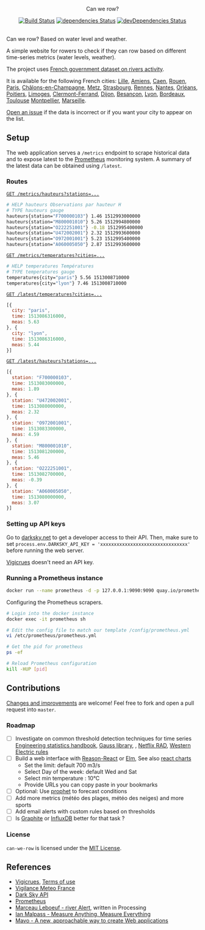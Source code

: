 <p align="center">
  Can we row?
</p>

<p align="center">
  <a href="http://travis-ci.org/mycaule/can-we-row"><img src="https://api.travis-ci.org/mycaule/can-we-row.svg?branch=master" alt="Build Status"></a>
  <a href="https://david-dm.org/mycaule/can-we-row"><img src="https://david-dm.org/mycaule/can-we-row/status.svg" alt="dependencies Status"></a>
  <a href="https://david-dm.org/mycaule/can-we-row?type=dev"><img src="https://david-dm.org/mycaule/can-we-row/dev-status.svg" alt="devDependencies Status"></a>
  <br>
  <br>
</p>

Can we row? Based on water level and weather.

A simple website for rowers to check if they can row based on different time-series metrics (water levels, weather).

The project uses [French government dataset on rivers activity](https://www.data.gouv.fr/en/reuses/ca-rame-ou-pas/).

It is available for the following French cities:
[Lille](https://can-we-row.herokuapp.com/lille/E381126501),
[Amiens](https://can-we-row.herokuapp.com/amiens/E640091001),
[Caen](https://can-we-row.herokuapp.com/caen/I374101001),
[Rouen](https://can-we-row.herokuapp.com/rouen/H503011001),
[Paris](https://can-we-row.herokuapp.com/paris/F700000103),
[Châlons-en-Champagne](https://can-we-row.herokuapp.com/chalons/H520101003),
[Metz](https://can-we-row.herokuapp.com/metz/A743061001),
[Strasbourg](https://can-we-row.herokuapp.com/strasbourg/A061005051),
[Rennes](https://can-we-row.herokuapp.com/rennes/J709063002),
[Nantes](https://can-we-row.herokuapp.com/nantes/M800001010),
[Orléans](https://can-we-row.herokuapp.com/orleans/K435001010),
[Poitiers](https://can-we-row.herokuapp.com/poitiers/L250161001),
[Limoges](https://can-we-row.herokuapp.com/limoges/L040061002),
[Clermont-Ferrand](https://can-we-row.herokuapp.com/clermont/K322201001),
[Dijon](https://can-we-row.herokuapp.com/dijon/U132401001),
[Besançon](https://can-we-row.herokuapp.com/besancon/U251542001),
[Lyon](https://can-we-row.herokuapp.com/lyon/U472002001),
[Bordeaux](https://can-we-row.herokuapp.com/bordeaux/O972001001),
[Toulouse](https://can-we-row.herokuapp.com/toulouse/O200004001)
[Montpellier](https://can-we-row.herokuapp.com/montpellier/Y321001001),
[Marseille](https://can-we-row.herokuapp.com/marseille/Y442404001).

[Open an issue](https://github.com/mycaule/can-we-row/issues) if the data is incorrect or if you want your city to appear on the list.

## Setup

The web application serves a `/metrics` endpoint to scrape historical data and to expose latest to the [Prometheus](https://github.com/prometheus/prometheus) monitoring system. A summary of the latest data can be obtained using `/latest`.

### Routes

[`GET /metrics/hauteurs?stations=...`](https://can-we-row.herokuapp.com/metrics/hauteurs?stations=F700000103&stations=U472002001&stations=O972001001&stations=M800001010&stations=O222251001&stations=A060005050)

```bash
# HELP hauteurs Observations par hauteur H
# TYPE hauteurs gauge
hauteurs{station="F700000103"} 1.46 1512993000000
hauteurs{station="M800001010"} 5.26 1512994800000
hauteurs{station="O222251001"} -0.18 1512995400000
hauteurs{station="U472002001"} 2.32 1512993600000
hauteurs{station="O972001001"} 5.23 1512995400000
hauteurs{station="A060005050"} 2.87 1512993600000
```

[`GET /metrics/temperatures?cities=...`](https://can-we-row.herokuapp.com/metrics/temperatures?cities=paris&cities=lyon)

```bash
# HELP temperatures Températures
# TYPE temperatures gauge
temperatures{city="paris"} 5.56 1513008710000
temperatures{city="lyon"} 7.46 1513008710000
```

[`GET /latest/temperatures?cities=...`](https://can-we-row.herokuapp.com/latest/temperatures?cities=paris&cities=lyon)

```javascript
[{
  city: "paris",
  time: 1513086316000,
  meas: 5.63
}, {
  city: "lyon",
  time: 1513086316000,
  meas: 5.44
}]
```

[`GET /latest/hauteurs?stations=...`](https://can-we-row.herokuapp.com/latest/hauteurs?stations=F700000103&stations=U472002001&stations=O972001001&stations=M800001010&stations=O222251001&stations=A060005050)

```javascript
[{
  station: "F700000103",
  time: 1513083000000,
  meas: 1.89
}, {
  station: "U472002001",
  time: 1513080000000,
  meas: 2.32
}, {
  station: "O972001001",
  time: 1513083300000,
  meas: 4.59
}, {
  station: "M800001010",
  time: 1513081200000,
  meas: 5.46
}, {
  station: "O222251001",
  time: 1513082700000,
  meas: -0.39
}, {
  station: "A060005050",
  time: 1513080000000,
  meas: 3.07
}]
```

### Setting up API keys

Go to [darksky.net](https://darksky.net/dev) to get a developer access to their API. Then, make sure to set `process.env.DARKSKY_API_KEY = 'xxxxxxxxxxxxxxxxxxxxxxxxxxxxxxxx'` before running the web server.

[Vigicrues](https://www.vigicrues.gouv.fr) doesn't need an API key.

### Running a Prometheus instance

```bash
docker run --name prometheus -d -p 127.0.0.1:9090:9090 quay.io/prometheus/prometheus
```

Configuring the Prometheus scrapers.
```bash
# Login into the docker instance
docker exec -it prometheus sh

# Edit the config file to match our template /config/prometheus.yml
vi /etc/prometheus/prometheus.yml

# Get the pid for prometheus
ps -ef

# Reload Prometheus configuration
kill -HUP [pid]
```

## Contributions

[Changes and improvements](https://github.com/mycaule/can-we-row/wiki) are welcome! Feel free to fork and open a pull request into `master`.

### Roadmap

- [ ] Investigate on common threshold detection techniques for time series [Engineering statistics handbook](http://www.itl.nist.gov/div898/handbook/pmc/section4/pmc4.htm), [Gauss library](https://github.com/fredrick/gauss), , [Netflix RAD](https://medium.com/netflix-techblog/rad-outlier-detection-on-big-data-d6b0494371cc), [Western Electric rules](https://en.wikipedia.org/wiki/Western_Electric_rules)
- [ ] Build a web interface with [Reason-React](https://reasonml.github.io/reason-react/docs/en/installation.html) or [Elm](http://elm-lang.org), See also [react charts](https://github.com/enaqx/awesome-react#charts)
  * Set the limit: default 700 m3/s
  * Select Day of the week: default Wed and Sat
  * Select min temperature : 10°C
  * Provide URLs you can copy paste in your bookmarks
- [ ] Optional: Use [prophet](https://github.com/facebook/prophet) to forecast conditions
- [ ] Add more metrics (météo des plages, météo des neiges) and more sports
- [ ] Add email alerts with custom rules based on thresholds
- [ ] Is [Graphite](https://github.com/graphite-project/graphite-web) or [InfluxDB](https://www.influxdata.com/time-series-platform/influxdb/) better for that task ?

### License

`can-we-row` is licensed under the [MIT License](https://github.com/mycaule/can-we-row/blob/master/LICENSE).

## References

* [Vigicrues](https://www.vigicrues.gouv.fr), [Terms of use](https://www.data.gouv.fr/fr/datasets/hauteurs-deau-et-debits-des-cours-deau-observes-en-temps-reel-aux-stations-du-reseau-vigicrues/)
* [Vigilance Meteo France](https://vigilance.meteofrance.com/)
* [Dark Sky API](https://darksky.net/dev/docs)
* [Prometheus](https://github.com/prometheus/prometheus)
* [Marceau Leboeuf - river Alert](https://github.com/MarceauLeboeuf/river_Alert), written in Processing
* [Ian Malpass - Measure Anything, Measure Everything](https://codeascraft.com/2011/02/15/measure-anything-measure-everything/)
* [Mavo - A new, approachable way to create Web applications](https://mavo.io/)
